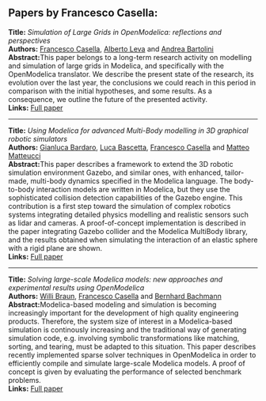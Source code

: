 <h2>Papers by Francesco Casella:</h2>
<p>
<b>Title:</b> <i> Simulation of Large Grids in OpenModelica: reflections and perspectives </i> <br />
<b>Authors:</b> <a href="../authors/author_41.html">Francesco Casella</a>, <a href="../authors/author_157.html">Alberto Leva</a> and <a href="../authors/author_15.html">Andrea Bartolini</a><br />
<b>Abstract:</b>This paper belongs to a long-term research activity on modelling and simulation of large grids in Modelica, and specifically with the OpenModelica translator. We describe the present state of the research, its evolution over the last year, the conclusions we could reach in this period in comparison with the initial hypotheses, and some results. As a consequence, we outline the future of the presented activity.<br />
<b>Links:</b> <a href="../submissions/ecp17132227_CasellaLevaBartolini.pdf">Full paper</a></p>
<hr />
<p>
<b>Title:</b> <i> Using Modelica for advanced Multi-Body modelling in 3D graphical robotic simulators </i> <br />
<b>Authors:</b> <a href="../authors/author_13.html">Gianluca Bardaro</a>, <a href="../authors/author_16.html">Luca Bascetta</a>, <a href="../authors/author_41.html">Francesco Casella</a> and <a href="../authors/author_174.html">Matteo Matteucci</a><br />
<b>Abstract:</b>This paper describes a framework to extend the 3D robotic simulation environment Gazebo, and similar ones, with enhanced, tailor-made, multi-body dynamics specified in the Modelica language. The body-to-body interaction models are written in Modelica, but they use the sophisticated collision detection capabilities of the Gazebo engine. This contribution is a first step toward the simulation of complex robotics systems integrating detailed physics modelling and realistic sensors such as lidar and cameras. A proof-of-concept implementation is described in the paper integrating Gazebo collider and the Modelica MultiBody library, and the results obtained when simulating the interaction of an elastic sphere with a rigid plane are shown.<br />
<b>Links:</b> <a href="../submissions/ecp17132887_BardaroBascettaCasellaMatteucci.pdf">Full paper</a></p>
<hr />
<p>
<b>Title:</b> <i> Solving large-scale Modelica models: new approaches and experimental results using OpenModelica </i> <br />
<b>Authors:</b> <a href="../authors/author_33.html">Willi Braun</a>, <a href="../authors/author_41.html">Francesco Casella</a> and <a href="../authors/author_10.html">Bernhard Bachmann</a><br />
<b>Abstract:</b>Modelica-based modeling and simulation is becoming increasingly important for the development of high quality engineering products. Therefore, the system size of interest in a Modelica-based simulation is continously increasing and the traditional way of generating simulation code, e.g. involving symbolic transformations like matching, sorting, and tearing, must be adapted to this situation.
This paper describes recently implemented sparse solver techniques in OpenModelica in order to efficiently compile and simulate large-scale Modelica models. A proof
of concept is given by evaluating the performance of selected benchmark problems.<br />
<b>Links:</b> <a href="../submissions/ecp17132557_BraunCasellaBachmann.pdf">Full paper</a></p>